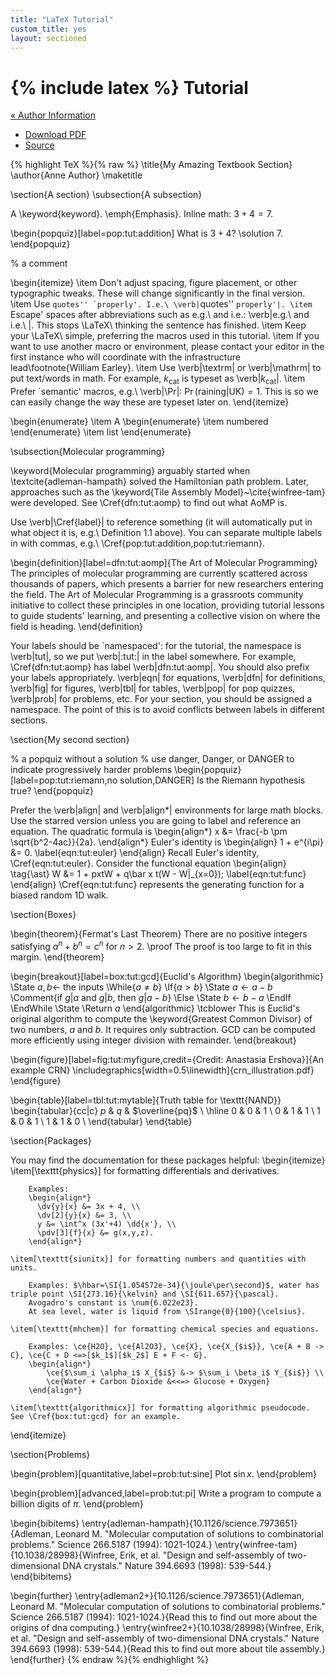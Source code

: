 ```yaml
---
title: "LaTeX Tutorial"
custom_title: yes
layout: sectioned
---
```


# {% include latex %} Tutorial

[« Author Information](..)

- [Download PDF](tutorial.pdf)
- [Source](tutorial.tex)

<!--section-->

{% highlight TeX %}{% raw %}
\title{My Amazing Textbook Section}
\author{Anne Author}
\maketitle

\section{A section}
\subsection{A subsection}

A \keyword{keyword}.
\emph{Emphasis}.
Inline math: $3 + 4 = 7$.

\begin{popquiz}[label=pop:tut:addition]
  What is $3+4$?
\solution
  $7$.
\end{popquiz}

% a comment

\begin{itemize}
    \item Don't adjust spacing, figure placement, or other typographic tweaks.
          These will change significantly in the final version.
    \item Use ``quotes'' `properly'. I.e.\ \verb|``quotes'' `properly'|.
    \item `Escape' spaces after abbreviations such as e.g.\ and i.e.: \verb|e.g.\ and i.e.\ |.
          This stops \LaTeX\ thinking the sentence has finished.
    \item Keep your \LaTeX\ simple, preferring the macros used in this tutorial.
    \item If you want to use another macro or environment, please contact your editor in the first instance who will coordinate with the infrastructure lead\footnote{William Earley}.
    \item Use \verb|\textrm| or \verb|\mathrm| to put text/words in math.
          For example, $k_{\textrm{cat}}$ is typeset as \verb|$k_{\textrm{cat}}$|.
    \item Prefer `semantic' macros, e.g.\ \verb|\Pr|: $\Pr(\textrm{raining} | \textrm{UK}) = 1$.
          This is so we can easily change the way these are typeset later on.
\end{itemize}

\begin{enumerate}
    \item A
    \begin{enumerate}
        \item numbered
    \end{enumerate}
    \item list
\end{enumerate}

\subsection{Molecular programming}

\keyword{Molecular programming} arguably started when \textcite{adleman-hampath} solved the Hamiltonian path problem.
Later, approaches such as the \keyword{Tile Assembly Model}~\cite{winfree-tam} were developed.
See \Cref{dfn:tut:aomp} to find out what AoMP is.

Use \verb|\Cref{label}| to reference something (it will automatically put in what object it is, e.g.\ Definition 1.1 above).
You can separate multiple labels in with commas, e.g.\ \Cref{pop:tut:addition,pop:tut:riemann}.

\begin{definition}[label=dfn:tut:aomp]{The Art of Molecular Programming}
The principles of molecular programming are currently scattered across thousands of papers, which presents a barrier for new researchers entering the field.
The Art of Molecular Programming is a grassroots community initiative to collect these principles in one location, providing tutorial lessons to guide students' learning, and presenting a collective vision on where the field is heading.
\end{definition}

Your labels should be `namespaced': for the tutorial, the namespace is \verb|tut|, so we put \verb|:tut:| in the label somewhere.
For example, \Cref{dfn:tut:aomp} has label \verb|dfn:tut:aomp|.
You should also prefix your labels appropriately.
\verb|eqn| for equations, \verb|dfn| for definitions, \verb|fig| for figures, \verb|tbl| for tables, \verb|pop| for pop quizzes, \verb|prob| for problems, etc.
For your section, you should be assigned a namespace.
The point of this is to avoid conflicts between labels in different sections.

\section{My second section}

% a popquiz without a solution
% use danger, Danger, or DANGER to indicate progressively harder problems
\begin{popquiz}[label=pop:tut:riemann,no solution,DANGER]
  Is the Riemann hypothesis true?
\end{popquiz}

Prefer the \verb|align| and \verb|align*| environments for large math blocks.
Use the starred version unless you are going to label and reference an equation.
The quadratic formula is
\begin{align*}
    x &= \frac{-b \pm \sqrt{b^2-4ac}}{2a}.
\end{align*}
Euler's identity is
\begin{align}
    1 + e^{i\pi} &= 0.
    \label{eqn:tut:euler}
\end{align}
Recall Euler's identity, \Cref{eqn:tut:euler}.
Consider the functional equation
\begin{align}
    \tag{\ast}
    W &= 1 + pxtW + q\bar x t(W - W|_{x=0});
    \label{eqn:tut:func}
\end{align}
\Cref{eqn:tut:func} represents the generating function for a biased random 1D walk.

\section{Boxes}

\begin{theorem}{Fermat's Last Theorem}
  There are no positive integers satisfying $a^n + b^n = c^n$ for $n>2$.
\proof
  The proof is too large to fit in this margin.
\end{theorem}

\begin{breakout}[label=box:tut:gcd]{Euclid's Algorithm}
  \begin{algorithmic}
    \State $a,b \gets$ the inputs
    \While{$a \ne b$}
      \If{$a > b$}
        \State $a \gets a - b$ \Comment{if $g|a$ and $g|b$, then $g|a-b$}
      \Else
        \State $b \gets b - a$
      \EndIf
    \EndWhile
    \State \Return $a$
  \end{algorithmic}
\tcblower
  This is Euclid's original algorithm to compute the \keyword{Greatest Common Divisor} of two numbers, $a$ and $b$.
  It requires only subtraction.
  GCD can be computed more efficiently using integer division with remainder.
\end{breakout}

\begin{figure}[label=fig:tut:myfigure,credit={Credit: Anastasia Ershova}]{An example CRN}
  \includegraphics[width=0.5\linewidth]{crn_illustration.pdf}
\end{figure}

\begin{table}[label=tbl:tut:mytable]{Truth table for \texttt{NAND}}
  \begin{tabular}{cc|c}
    $p$ & $q$ & $\overline{pq}$ \\ \hline
    0 & 0 & 1 \\
    0 & 1 & 1 \\
    1 & 0 & 1 \\
    1 & 1 & 0 \\
  \end{tabular}
\end{table}

\section{Packages}

You may find the documentation for these packages helpful:
\begin{itemize}
    \item[\texttt{physics}] for formatting differentials and derivatives.
    
        Examples:
        \begin{align*}
          \dv{y}{x} &= 3x + 4, \\
          \dv[2]{y}{x} &= 3, \\
          y &= \int^x (3x'+4) \dd{x'}, \\
          \pdv[3]{f}{x} &= g(x,y,z).
        \end{align*}

    \item[\texttt{siunitx}] for formatting numbers and quantities with units.
    
        Examples: $\hbar=\SI{1.054572e-34}{\joule\per\second}$, water has triple point \SI{273.16}{\kelvin} and \SI{611.657}{\pascal}.
        Avogadro's constant is \num{6.022e23}.
        At sea level, water is liquid from \SIrange{0}{100}{\celsius}.
    
    \item[\texttt{mhchem}] for formatting chemical species and equations.
    
        Examples: \ce{H2O}, \ce{Al2O3}, \ce{X}, \ce{X_{$i$}}, \ce{A + B -> C}, \ce{C + D <=>[$k_1$][$k_2$] E + F <- G}.
        \begin{align*}
            \ce{$\sum_i \alpha_i$ X_{$i$} &-> $\sum_i \beta_i$ Y_{$i$}} \\
            \ce{Water + Carbon Dioxide &<<=> Glucose + Oxygen}
        \end{align*}
        
    \item[\texttt{algorithmicx}] for formatting algorithmic pseudocode. See \Cref{box:tut:gcd} for an example.
\end{itemize}


\section{Problems}

\begin{problem}[quantitative,label=prob:tut:sine]
  Plot $\sin x$.
\end{problem}

\begin{problem}[advanced,label=prob:tut:pi]
  Write a program to compute a billion digits of $\pi$.
\end{problem}

\begin{bibitems}
  \entry{adleman-hampath}{10.1126/science.7973651}{Adleman, Leonard M. "Molecular computation of solutions to combinatorial problems." Science 266.5187 (1994): 1021-1024.}
  \entry{winfree-tam}{10.1038/28998}{Winfree, Erik, et al. "Design and self-assembly of two-dimensional DNA crystals." Nature 394.6693 (1998): 539-544.}
\end{bibitems}

\begin{further}
  \entry{adleman2+}{10.1126/science.7973651}{Adleman, Leonard M. "Molecular computation of solutions to combinatorial problems." Science 266.5187 (1994): 1021-1024.}{Read this to find out more about the origins of dna computing.}
  \entry{winfree2+}{10.1038/28998}{Winfree, Erik, et al. "Design and self-assembly of two-dimensional DNA crystals." Nature 394.6693 (1998): 539-544.}{Read this to find out more about tile assembly.}
\end{further}
{% endraw %}{% endhighlight %}